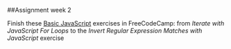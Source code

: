 ##Assignment week 2

Finish these [Basic JavaScript](https://www.freecodecamp.com/challenges/learn-how-free-code-camp-works) exercises in FreeCodeCamp:
from _Iterate with JavaScript For Loops_  to the _Invert Regular Expression Matches with JavaScript_ exercise